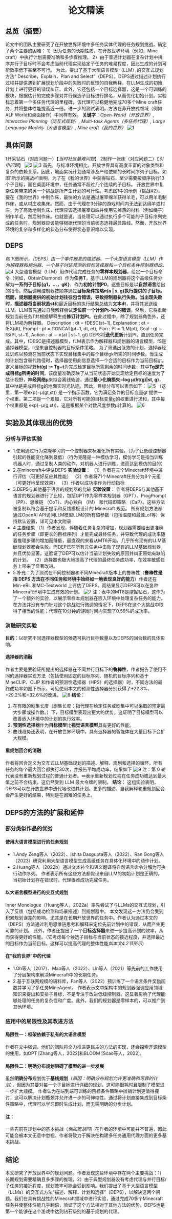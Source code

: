 # <center>论文精读</center>
## 总览（摘要）
论文中的团队主要研究了在开放世界环境中多任务实体代理的任务规划挑战。确定了两个主要的困难：
1）因为任务的长期性质，在开放世界环境（例如，Mine craft）中执行计划需要准确和多步骤推理。
2）由于普通计划器在复杂计划中排序并行子目标时不会考虑当前代理实现给定子任务的难易程度，因此生成的计划可能效率低下甚至不可行。
为此，提出了基于大型语言模型（LLM）的交互式规划方法“ Describe，Explain，Plan and Select”（DEPS）。DEPS通过描述计划执行过程并提供遇到扩展规划阶段中的失败时的反馈的自我解释，在LLM生成的初始计划上进行更好的错误纠正。此外，它还包括一个目标选择器，这是一个可训练的模块，根据估计的完成步骤对并行候选子目标进行排名，从而优化初始计划。实验标志着第一个多任务代理的里程碑，该代理可以稳健地完成70多个Mine craft任务，并将整体性能提高近一倍。进一步的测试表明，方法在非开放式领域（例如ALF World和桌面操作）中同样有效。
**关键字**：*Open-World（开放世界）, Interactive Planning（交互式规划）, Multi-task Agents（多任务代理）, Large Language Models（大语言模型）, Mine craft（我的世界）*
![1](./Figures/1.png)

## 具体问题
1开采钻石（对应问题一）【*当时社区最难问题*】
2制作一张床（对应问题二）【*引申问题*】
![2](./Figures/2.png)
![3](./Figures/3.png)
首先，与标准环境相比，开放世界具有高度丰富的对象类型和复杂的依赖关系。因此，地面实况计划通常涉及严格依赖的长时间序列子目标。如图1所示的挑战#1表明，为了在《我的世界》中获得钻石，至少需要按顺序执行13个子目标，而在桌面环境中，任务通常不超过几个连续的子目标。
开放世界中复杂任务带来的另一个挑战是所产生计划的可行性。考虑图1中的示例（挑战#2）。要在《我的世界》中制作床，最快的方法是通过屠宰绵羊获得羊毛，可以用羊毛制作床，或从村庄收集床。然而，由于代理在3分钟的游戏时间内无法到达绵羊或村庄，为了高效地制作床，代理应该选择屠宰蜘蛛并使用它掉落的材料（例如绳子)制作羊毛，然后制作床。也就是说，当处理可以通过执行多个可能的子目标序列完成的任务时，规划器应该能够根据代理的当前状态选择最佳路线。然而，开放世界环境的复杂和多样化的状态分布使得状态意识难以实现。
## DEPS
*如下图所示，（DEPS）由一个事件触发的描述器、一个大型语言模型（LLM）作为解释器和规划器、一个基于时延预测的目标选择器和一个目标条件控制器组成。*
![4](./Figures/4.png) 
大型语言模型（LLM）用作代理完成任务的**零样本规划器**。给定一个目标命令（例如，ObtainDiamond）作为**任务T**，基于LLM的规划器将这个高级任务分解为**一系列子目标{g1，...，gK}**，作为**初始计划P0**。这些目标是以**自然语言**给出的指令。然后调用控制器按顺序通过**目标条件策略π(a | s, g)**执行提供的子目标。然而，规划器提供的初始计划往往包含错误，**导致控制器执行失败**。当出现失败时，描述器将**当前状态st**和最近目标的执行结果总结为**文本dt**，并将其发送给LLM。LLM首先通过自我解释尝试**定位前一个计划Pt-1中的错误**。然后，它将重新规划当前任务T并根据解释生成**修订计划Pt**。在此过程中，除了规划器角色外，还将LLM视为解释器。
Description : dt = fDESC(st−1),
Explanation : et = fEX(dt),
Prompt : pt = CONCAT(pt−1, dt, et),
Plan : Pt = fLM(pt),
Goal : gt ∼ fS(Pt, st−1),
Action : at ∼ π(at | st−1, gt)
DEPS将**迭代更新**计划Pt，直到任务完成。其中，fDESC是描述器模型，fLM表示作为解释器和规划器的语言模型，fS是选择器模型，π是来自控制器的目标条件策略。
为了筛选出低效的计划，选择器经过训练以预测在当前状态下实现目标集中的每个目标gk所需的时间步数。当生成的计划包含替代路径时，选择器使用此信息选择一个合适的目标作为当前目标gt。
定义目标的视野**ht(g) := Tg−t**为完成给定目标所需剩余的时间步数，其中**Tg是完成目标g所需的时间**。该度量准确反映了从当前状态开始实现给定目标的速度为了估计视野，**神经网络μ**来拟合离线轨迹，通过**最小化熵损失−log μ(ht(g)|st, g)**，其中ht是完成目标g的地面实时光轨迹。因此，目标分布可以表示如下：
![5](./Figures/5.png)
（这里，第一项exp(−μ(gt,st)) 是一个指示函数，它为满足条件的目标变量gt 提供一个权重。第二项是一个累加，它对所有可能的目标变量g的权重进行求和，其中每个权重都是 exp(−μ(g,st))，这是根据某个对数尺度参数μ计算的。
![6](./Figures/6.png)

## 实验及其体现出的优势
### 分析与评估实验
* 1.使用通过行为克隆学习的一个控制器来标准化所有实验。（为了让低级控制器引起的性能变化降到最低）（行为克隆是一种模仿学习，模仿学习是指当训练机器人时，通过复制人类的动作，对机器人进行训练，进而达到模仿的目的）
* 2.在minecraft中评估DEPS
**实验设置**：
（1）作者在三个Minecraft环境中进行评估（可更好反应其性能）
（2）作者将71个Minecraft任务分为8个元组（可更好地呈现效果）
（3）作者以成功率作为行动指标
* 3.DEPS与其他基于语言的规划器的比较
**实验设置**：
作者将DEPS与其他基于语言的规划器进行了比较，包括GPT作为零样本规划器（GPT）、ProgPrompt（PP）、思维链 （CoT）、内心独白 （IM） 和代码即策略 （CaP）。这些方法被复制以符合基于提示和反馈模板设计的 Minecraft 规范。 所有规划方法都通过OpenAI API访问LLM模型LLM的所有超参数（包括温度和最佳_of等）保持默认设置，详可见本文附录
* 4.主要结果
（1）作者发现，伴随着任务复杂的增加，规划器需要给出更准确的任务步骤（即更长的目标序列）才能完成最终任务，并导致代理的成功率随着推理步骤的增加而降低，最直观的来看从MT6开始，几乎所有现有的LLM基础规划器都会失败。而DEP已在所有元任务中击败了现有的LLM基础规划器，并且优势显著。这验证了DEP可以估计当前计划失败的原因并纠正原始有缺陷的计划。
（2）选择器也极大地提高了代理的最终任务成功率，在效率敏感任务上带来了显著改进。
* 5.补充：为了测试在不同控制器和不同Minecraft版本上的鲁棒性（**鲁棒性是指 DEPS 方法在不同任务和环境中始终如一地表现良好的能力**）作者还在Min-eRL 和MC-Textworld 上评估了DEPS。而结果显示DEPS可以在各种Minecraft环境中生成有效的计划。
![7](./Figures/7.png) 
注：表中的MT8是挖掘钻石，这作为了一个额外的实验，以展示零样本规划器在嵌入环境中处理复杂任务的能力。在方法并没有专门针对这个挑战进行微调的情况下，DEPS在这个大挑战中取得了相当的性能；代理在10分钟的游戏时间内实现了0.59%的成功率。
### 消融研究实验
**目的**：以研究不同选择器模型的候选可执行目标数量以及DEPS的回合数的具体影响。
#### 选择器的消融
作者主要是要验证所提出的选择器在不同并行目标下的**鲁棒性**，作者报告了使用不同的选择器实现方法（包括使用固定的目标序列、随机的目标序列和基于MineCLIP、CLIP 和作者的预测性选择器（HPS）的选择器）时，不同方法的最终成功率如图下所示，可见使用本文的预测性选择器分别获得了+22.3%、+29.2%和+32.6%的改进。
![8](./Figures/8.png)
**结论**：
1. 在有限的剧集长度（剧集长度：指代理在给定任务或剧集中可以采取的预定最大步骤或操作数。）下，目标模型表现出更大的优势，这证明了目标模型可以改善嵌入环境中的计划的执行效率。
2. **预测性选择器**作为**目标模型**比**视觉语言模型**具有更好的性能。
3. 曲线趋势还表明，在开放世界环境中，具有选择器的智能体在大量目标下会扩大规模。
#### 重规划回合的消融
作者将回合定义为交互式LLM基础规划的描述、解释、规划和选择的循环，所有任务的每个最大回合都执行30次，并报告平均成功率，结果如下
![9](./Figures/9.png)
注：第 0 轮代表没有重新规划过程的普通计划者。∞表示重新规划过程在任务成功或达到最大值之前不会结束，这仍然受到 LLM 最大令牌的限制。
**结论**：
这组实验表明，DEPS可以在开放世界中迭代地改进其计划。更多的描述、自我解释和重规划回合会产生更好的结果，特别是在困难的任务上。

## DEPS的方法的扩展和延伸
### 部分类似作品的优劣
#### 使用大语言模型进行的任务规划
* 1.Andy Zeng等人（2022）、Ishita Dasgupta等人（2022）、Ran Gong等人（2023）研究利用大型语言模型生成高级任务在具体化环境中的动作计划。
* 2.Huang等人（2022b）通过文本补全和语义翻译将自然语言命令分解为可执行动作序列。
作者表示所有这些方法都假设来自LLM的初始计划是正确的。当初始计划存在错误时，代理很难成功完成任务。
#### 以大语言模型进行的交互式规划
Inner Monologue（Huang等人，2022a）率先尝试了与LLMs的交互式规划，引入了反馈（包括成功检测和场景描述）到规划器中。
本文发现这一方法仍会受到积累规划误差的影响，尤其是在长期开放世界的任务中。作者认为通过本文的（DEPS）方法通过利用思维链思考和解释来定位先前计划中的错误，从而产生更可靠的计划。
此外，作者还提出了一个**目标选择器**来进一步提高计划的效率，从而获得更好的性能。（它考虑每个候选子目标与当前状态的接近程度，并选择最近的目标作为当前目标。这样可以提高代理的整体性能*如本文4.2节所示*）
#### 在“我的世界”中的代理
* 1.Oh等人（2017）、Mao等人（2022）、Lin等人（2021）等先前的工作使用了分层架构来解决Minecraft中的长期任务。
* 2.基于互联网规模的语料库，Fan等人（2022）预训练了一个语言条件奖励函数并学习了多任务MineAgent。
作者表示文中架构中的规划器强调应用领域知识来提出和安排子目标，不是专注于改进低级控制器。这显著影响了代理能够处理的任务的复杂性和广度。此外，我们的规划器是零样本的，可以推广到其他环境。
### 应用中的局限性及其改进方法
#### 局限性一：框架依赖于私有的大语言模型
 作者在文中强调，他们的团队将全力推进更民主的方法的实现，还会探索开源模型的使用，如OPT [Zhang等人，2022]和BLOOM [Scao等人，2022]。
#### 局限性二：明确分布规划阻碍了模型的进一步发展
虽然**明确分布**规划优于**基线规划**（*原因：明确分布规划允许更准确和可靠的计划*），但因为其要对每一个子目标进行详细的规划，这可能很耗时且限制了模型进一步扩大规模。
作者认为在端到端可训练的目标条件策略中摊销计划更值得探讨，这可以解决计划瓶颈并允许进一步的可伸缩性。通过将计划直接集成到目标条件策略中，代理可以学习即时生成计划，而无需明确的分步计划。
#### 注：
一些先前在规划中的基本挑战（*例如死胡同*）在作者的环境中可能并不普遍，因此可能会被本文无意中忽视。作者将致力于解决在构建多任务通用代理方面的更多基本挑战。

## 结论
本文研究了开放世界中的规划问题。作者发现这些环境中存在两个主要挑战：1）长期规划需要精确且多步骤的推理，2）由于典型规划器没有考虑代理与并行目标/子任务的接近程度，规划效率可能会受到影响。我们提出了基于大型语言模型（LLMs）的交互式方法“描述、解释、计划和选择”（DEPS），以解决这两个问题。我们在具有挑战性的Minecraft领域中进行实验，通过完成70多个Minecraft任务并使整体性能几乎翻倍，验证了这个方法相对于其他方法的优势。DEPS也是第一个能够在这个游戏中达到钻石级别的基于规划的代理。











 



